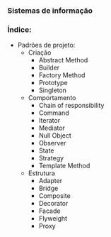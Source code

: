 ### Sistemas de informação

### Índice:

- Padrões de projeto:
  - Criação
    - Abstract Method
    - Builder
    - Factory Method
    - Prototype
    - Singleton
  - Comportamento
    - Chain of responsibility
    - Command
    - Iterator
    - Mediator
    - Null Object
    - Observer
    - State
    - Strategy
    - Template Method
  - Estrutura
    - Adapter
    - Bridge
    - Composite
    - Decorator
    - Facade
    - Flyweight
    - Proxy  

